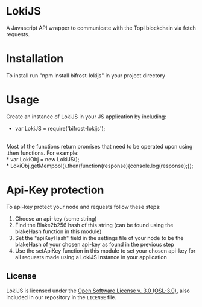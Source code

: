 # LokiJS
A Javascript API wrapper to communicate with the Topl blockchain via fetch requests.

# Installation
To install run "npm install bifrost-lokijs" in your project directory<br/>

# Usage
Create an instance of LokiJS in your JS application by including:<br/>
* var LokiJS = require('bifrost-lokijs');<br/>
<br/>
Most of the functions return promises that need to be operated upon using .then functions. For example: <br/>
* var LokiObj = new LokiJS();<br/>
* LokiObj.getMempool().then(function(response){console.log(response);});<br/>

# Api-Key protection
To api-key protect your node and requests follow these steps:<br/>
1. Choose an api-key (some string)<br/>
2. Find the Blake2b256 hash of this string (can be found using the blakeHash function in this module)<br/>
3. Set the "apiKeyHash" field in the settings file of your node to be the blakeHash of your chosen api-key as found in the previous step<br/>
4. Use the setApiKey function in this module to set your chosen api-key for all requests made using a LokiJS instance in your application<br/>

License
-------
LokiJS is licensed under the
[Open Software License v. 3.0 (OSL-3.0)](https://opensource.org/licenses/OSL-3.0), also included
in our repository in the `LICENSE` file.

